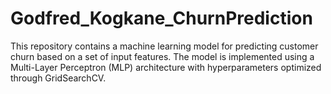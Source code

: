 # Godfred_Kogkane_ChurnPrediction
This repository contains a machine learning model for predicting customer churn based on a set of input features. The model is implemented using a Multi-Layer Perceptron (MLP) architecture with hyperparameters optimized through GridSearchCV.
